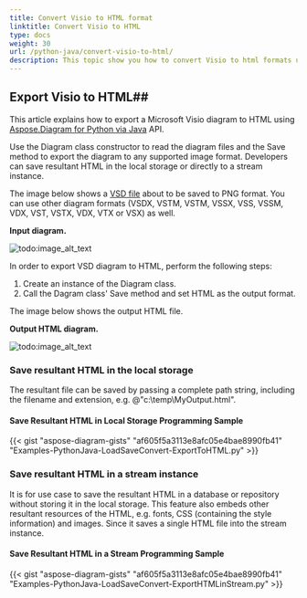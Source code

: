 ```yaml
---
title: Convert Visio to HTML format 
linktitle: Convert Visio to HTML
type: docs
weight: 30
url: /python-java/convert-visio-to-html/
description: This topic show you how to convert Visio to html formats using Aspose.Diagram for Python via Java. Convert VSD, VSS, VDW, VST, VSDX, VSSX, VSTX, VSDM, VSTM, VSSM to html with a few lines of code.
---
```


## **Export Visio to HTML**##
This article explains how to export a Microsoft Visio diagram to HTML using [Aspose.Diagram for Python via Java](https://products.aspose.com/diagram/python-java/) API.

Use the Diagram class constructor to read the diagram files and the Save method to export the diagram to any supported image format. Developers can save resultant HTML in the local storage or directly to a stream instance.

The image below shows a [VSD file](ExportToHTML.vsd) about to be saved to PNG format. You can use other diagram formats (VSDX, VSTM, VSTM, VSSX, VSS, VSSM, VDX, VST, VSTX, VDX, VTX or VSX) as well.

**Input diagram.**

![todo:image_alt_text](http://i.imgur.com/YX4BNNq.png)

In order to export VSD diagram to HTML, perform the following steps:

1. Create an instance of the Diagram class.
1. Call the Dagram class' Save method and set HTML as the output format.

The image below shows the output HTML file.

**Output HTML diagram.**

![todo:image_alt_text](http://i.imgur.com/syavUqI.png)

### **Save resultant HTML in the local storage**
The resultant file can be saved by passing a complete path string, including the filename and extension, e.g. @"c:\temp\MyOutput.html".

#### **Save Resultant HTML in Local Storage Programming Sample**
{{< gist "aspose-diagram-gists" "af605f5a3113e8afc05e4bae8990fb41" "Examples-PythonJava-LoadSaveConvert-ExportToHTML.py" >}}



### **Save resultant HTML in a stream instance**
It is for use case to save the resultant HTML in a database or repository without storing it in the local storage. This feature also embeds other resultant resources of the HTML, e.g. fonts, CSS (containing the style information) and images. Since it saves a single HTML file into the stream instance.
#### **Save Resultant HTML in a Stream Programming Sample**
{{< gist "aspose-diagram-gists" "af605f5a3113e8afc05e4bae8990fb41" "Examples-PythonJava-LoadSaveConvert-ExportHTMLinStream.py" >}}
